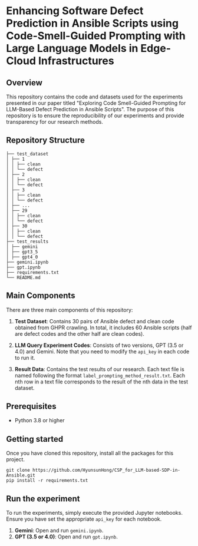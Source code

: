 # Enhancing Software Defect Prediction in Ansible Scripts using Code-Smell-Guided Prompting with Large Language Models in Edge-Cloud Infrastructures

## Overview
This repository contains the code and datasets used for the experiments presented in our paper titled "Exploring Code Smell-Guided Prompting for LLM-Based Defect Prediction in Ansible Scripts". The purpose of this repository is to ensure the reproducibility of our experiments and provide transparency for our research methods.

## Repository Structure
```
├── test_dataset
│ ├── 1
│ │ ├── clean
│ │ └── defect
│ ├── 2
│ │ ├── clean
│ │ └── defect
│ ├── 3
│ │ ├── clean
│ │ └── defect
│ ├── ...
│ ├── 29
│ │ ├── clean
│ │ └── defect
│ ├── 30
│ │ ├── clean
│ │ └── defect
├── test_results
│ ├── gemini
│ ├── gpt3_5
│ ├── gpt4_0
├── gemini.ipynb
├── gpt.ipynb
├── requirements.txt
└── README.md
```

## Main Components

There are three main components of this repository:

1. **Test Dataset**: Contains 30 pairs of Ansible defect and clean code obtained from GHPR crawling. In total, it includes 60 Ansible scripts (half are defect codes and the other half are clean codes).

2. **LLM Query Experiment Codes**: Consists of two versions, GPT (3.5 or 4.0) and Gemini. Note that you need to modify the `api_key` in each code to run it.

3. **Result Data**: Contains the test results of our research. Each text file is named following the format `label_prompting_method_result.txt`. Each nth row in a text file corresponds to the result of the nth data in the test dataset.

## Prerequisites
- Python 3.8 or higher

## Getting started
Once you have cloned this repository, install all the packages for this project.
```
git clone https://github.com/HyunsunHong/CSP_for_LLM-based-SDP-in-Ansible.git
pip install -r requirements.txt
```

## Run the experiment
To run the experiments, simply execute the provided Jupyter notebooks. Ensure you have set the appropriate `api_key` for each notebook.

1. **Gemini**: Open and run `gemini.ipynb`.
2. **GPT (3.5 or 4.0)**: Open and run `gpt.ipynb`.
